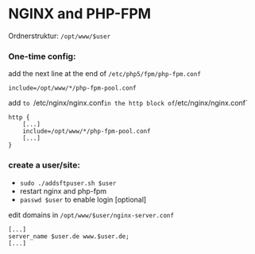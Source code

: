 # NGINX and PHP-FPM


Ordnerstruktur: `/opt/www/$user`


### One-time config:

add the next line at the end of `/etc/php5/fpm/php-fpm.conf`
```
include=/opt/www/*/php-fpm-pool.conf
```


add `to `/etc/nginx/nginx.conf` in the http block of `/etc/nginx/nginx.conf`
```
http {
    [...]
    include=/opt/www/*/php-fpm-pool.conf
    [...]
}
```




### create a user/site:

* `sudo ./addsftpuser.sh $user`
* restart nginx and php-fpm
* `passwd $user` to enable login [optional]



edit domains in `/opt/www/$user/nginx-server.conf`
```
[...]
server_name $user.de www.$user.de;
[...]
```
